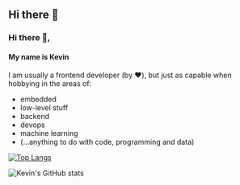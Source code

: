 ## Hi there 👋

<!--
**kevinramharak/kevinramharak** is a ✨ _special_ ✨ repository because its `README.md` (this file) appears on your GitHub profile.

Here are some ideas to get you started:

- 🔭 I’m currently working on ...
- 🌱 I’m currently learning ...
- 👯 I’m looking to collaborate on ...
- 🤔 I’m looking for help with ...
- 💬 Ask me about ...
- 📫 How to reach me: ...
- 😄 Pronouns: ...
- ⚡ Fun fact: ...
-->

### Hi there 👋,  
#### My name is Kevin
I am usually a frontend developer (by :heart:), but just as capable when hobbying in the areas of:
- embedded
- low-level stuff
- backend
- devops
- machine learning
- (...anything to do with code, programming and data)

[![Top Langs](https://github-readme-stats.vercel.app/api/top-langs/?username=kevinramharak)](https://github.com/anuraghazra/github-readme-stats)

![Kevin's GitHub stats](https://github-readme-stats.vercel.app/api?username=kevinramharak&theme=transparent&show_icons=true&show=reviews,discussions_started,discussions_answered,prs_merged,prs_merged_percentage)
